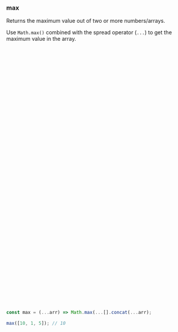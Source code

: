 ### max

Returns the maximum value out of two or more numbers/arrays.

Use `Math.max()` combined with the spread operator (`...`) to get the maximum value in the array.

```js


















































const max = (...arr) => Math.max(...[].concat(...arr);
```

```js
max([10, 1, 5]); // 10
```
